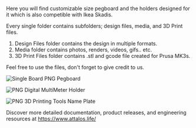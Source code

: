 Here you will find customizable size pegboard and the holders designed for it which is also competible with Ikea Skadis.

Every single folder contains subfolders; design files, media, and 3D Print files.
1. Design Files folder contains the design in multiple formats.
2. Media folder contains photos, renders, videos, gifs.. etc. 
3. 3D Print Files folder contains .stl and gcode file created for Prusa MK3s.

Feel free to use the files, don't forget to give credit to us.

![Single Board PNG](https://github.com/attaloslife/pegboardfamily/assets/142540672/2e704cbc-6603-477c-bbdd-d160fd1c9824) Pegboard

![PNG](https://github.com/attaloslife/SkadisFamily/assets/142540672/4717b59e-1cfb-4e8a-a8f2-7d78dccfe7d1) Digital MultiMeter Holder

![PNG](https://github.com/attaloslife/pegboardfamily/assets/142540672/6a0ede83-5d54-4540-9614-33c1bbacdfce) 3D Printing Tools Name Plate

Discover more detailed documentation, product releases, and engineering resources at https://www.attalos.life/

